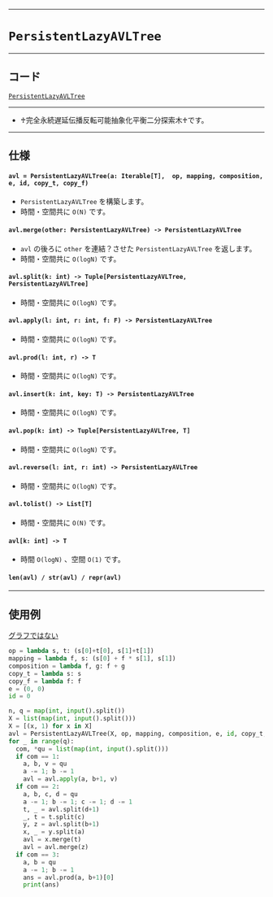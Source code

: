_____

# `PersistentLazyAVLTree`

_____

## コード

[`PersistentLazyAVLTree`](https://github.com/titan-23/Library_py/blob/main/DataStructures/AVLTree/PersistentLazyAVLTree.py)
<!-- code=https://github.com/titan-23/Library_py/blob/main/DataStructures\AVLTree\PersistentLazyAVLTree.py -->

_____

- ♰完全永続遅延伝播反転可能抽象化平衡二分探索木♰です。

_____

## 仕様

#### `avl = PersistentLazyAVLTree(a: Iterable[T],  op, mapping, composition, e, id, copy_t, copy_f)`
- `PersistentLazyAVLTree` を構築します。
- 時間・空間共に `O(N)` です。

#### `avl.merge(other: PersistentLazyAVLTree) -> PersistentLazyAVLTree`
- `avl` の後ろに `other` を連結？させた `PersistentLazyAVLTree` を返します。
- 時間・空間共に `O(logN)` です。

#### `avl.split(k: int) -> Tuple[PersistentLazyAVLTree, PersistentLazyAVLTree]`
- 時間・空間共に `O(logN)` です。

#### `avl.apply(l: int, r: int, f: F) -> PersistentLazyAVLTree`
- 時間・空間共に `O(logN)` です。

#### `avl.prod(l: int, r) -> T`
- 時間・空間共に `O(logN)` です。

#### `avl.insert(k: int, key: T) -> PersistentLazyAVLTree`
- 時間・空間共に `O(logN)` です。

#### `avl.pop(k: int) -> Tuple[PersistentLazyAVLTree, T]`
- 時間・空間共に `O(logN)` です。

#### `avl.reverse(l: int, r: int) -> PersistentLazyAVLTree`
- 時間・空間共に `O(logN)` です。

#### `avl.tolist() -> List[T]`
- 時間・空間共に `O(N)` です。

#### `avl[k: int] -> T`
- 時間 `O(logN)` 、空間 `O(1)` です。

#### `len(avl) / str(avl) / repr(avl)`

_____

## 使用例

[グラフではない](https://atcoder.jp/contests/arc030/submissions/45758203)

```python
op = lambda s, t: (s[0]+t[0], s[1]+t[1])
mapping = lambda f, s: (s[0] + f * s[1], s[1])
composition = lambda f, g: f + g
copy_t = lambda s: s
copy_f = lambda f: f
e = (0, 0)
id = 0

n, q = map(int, input().split())
X = list(map(int, input().split()))
X = [(x, 1) for x in X]
avl = PersistentLazyAVLTree(X, op, mapping, composition, e, id, copy_t, copy_f)
for _ in range(q):
  com, *qu = list(map(int, input().split()))
  if com == 1:
    a, b, v = qu
    a -= 1; b -= 1
    avl = avl.apply(a, b+1, v)
  if com == 2:
    a, b, c, d = qu
    a -= 1; b -= 1; c -= 1; d -= 1
    t, _ = avl.split(d+1)
    _, t = t.split(c)
    y, z = avl.split(b+1)
    x, _ = y.split(a)
    avl = x.merge(t)
    avl = avl.merge(z)
  if com == 3:
    a, b = qu
    a -= 1; b -= 1
    ans = avl.prod(a, b+1)[0]
    print(ans)
```

